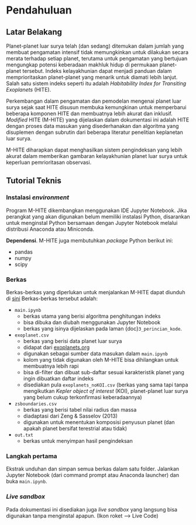 # Pendahuluan

## Latar Belakang

Planet-planet luar surya telah (dan sedang) ditemukan dalam jumlah yang membuat pengamatan intensif tidak memungkinkan untuk dilakukan secara merata terhadap setiap planet, terutama untuk pengamatan yang bertujuan mengungkap potensi keberadaan makhluk hidup di permukaan planet-planet tersebut. Indeks kelayakhunian dapat menjadi panduan dalam memprioritaskan planet-planet yang menarik untuk diamati lebih lanjut. Salah satu sistem indeks seperti itu adalah _Habitability Index for Transiting Exoplanets_ (HITE).

Perkembangan dalam pengamatan dan pemodelan mengenai planet luar surya sejak saat HITE disusun membuka kemungkinan untuk memperbarui beberapa komponen HITE dan membuatnya lebih akurat dan inklusif. *Modified* HITE (M-HITE) yang dijelaskan dalam dokumentasi ini adalah HITE dengan proses data masukan yang disederhanakan  dan algoritma yang disuplemen dengan subrutin dari beberapa literatur penelitian keplanetan luar surya.

M-HITE diharapkan dapat menghasilkan sistem pengindeksan yang lebih akurat dalam memberikan gambaran kelayakhunian planet luar surya untuk keperluan pemrioritasan observasi.

## Tutorial Teknis

### Instalasi *environment*

Program M-HITE dikembangkan menggunakan IDE Jupyter Notebook. Jika perangkat yang akan digunakan belum memiliki instalasi Python, disarankan untuk menginstal Python bersamaan dengan Jupyter Notebook melalui distribusi Anaconda atau Miniconda.

**Dependensi**. M-HITE juga membutuhkan *package* Python berikut ini:
- pandas
- numpy
- scipy

### Berkas
Berkas-berkas yang diperlukan untuk menjalankan M-HITE dapat diunduh di [sini](https://github.com/abell1689/M-HITE/raw/main/docs/M-HITE.zip) Berkas-berkas tersebut adalah:
- `main.ipynb`
	- berkas utama yang berisi algoritma penghitungan indeks
	- bisa dibuka dan diubah menggunakan Jupyter Notebook
	- berkas yang isinya dijelaskan pada laman {doc}`3_perincian_kode`.
- `exoplanet.csv`
	- berkas yang berisi data planet luar surya
	- didapat dari [exoplanets.org](exoplanets.org)
	- digunakan sebagai sumber data masukan dalam `main.ipynb`
	- kolom yang tidak digunakan oleh M-HITE bisa dihilangkan untuk membuatnya lebih rapi
	- bisa di-filter dan dibuat sub-daftar sesuai karakteristik planet yang ingin dibuatkan daftar indeks
	- disediakan pula `exoplanets_noKOI.csv` (berkas yang sama tapi tanpa mengikutkan _Kepler object of interest_ (KOI), planet-planet luar surya yang belum cukup terkonfirmasi keberadaannya)
- `zsboundaries.csv`
	- berkas yang berisi tabel nilai radius dan massa
	- diadaptasi dari Zeng & Sasselov (2013)
	- digunakan untuk menentukan komposisi penyusun planet (dan apakah planet bersifat terestrial atau tidak)
- `out.txt`
	- berkas untuk menyimpan hasil pengindeksan

### Langkah pertama
Ekstrak unduhan dan simpan semua berkas dalam satu folder.
Jalankan Jupyter Notebook (dari command prompt atau Anaconda launcher) dan buka `main.ipynb`.

### *Live sandbox*
Pada dokumentasi ini disediakan juga *live sandbox* yang langsung bisa digunakan tanpa menginstal apapun. (Ikon roket –> Live Code)